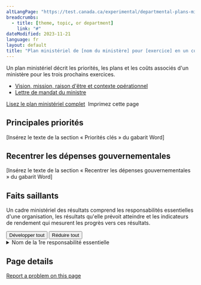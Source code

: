 ```yaml
---
altLangPage: "https://test.canada.ca/experimental/departmental-plans-ministeriels/dp-at-glance.html"
breadcrumbs:
  - title: [theme, topic, or department]
    link: "#"
dateModified: 2023-11-21
language: fr
layout: default
title: "Plan ministériel de [nom du ministère] pour [exercice] en un coup d'œil"
---
```


<link rel="stylesheet" type="text/css" href="departmental-plans-ministeriels/css/theme.min.css" />
<div class="mwsgeneric-base-html parbase section">
  <p>Un plan ministériel décrit les priorités, les plans et les coûts associés d'un ministère pour les trois prochains exercices. </p>
<ul>
    <li><a href="#">Vision, mission, raison d'être et contexte opérationnel </a></li>
    <li><a href="#">Lettre de mandat du ministre </a></li>
  </ul> 

 
  <div class="clearfix"></div>
  <section class="mrgn-tp-lg">
    <p><a href="https://test.canada.ca/experimental/departmental-plans-ministeriels/pm-plan-ministeriel-complet.html" class="btn btn-primary btn-lg">Lisez le plan ministériel complet</a> <span class="wb-toggle" data-toggle="{&quot;selector&quot;: &quot;main summary&quot;, &quot;print&quot;: &quot;on&quot;}"></span> <a onclick="window.print()" class="btn btn-default btn-lg"><span class="glyphicon glyphicon-print" aria-hidden="true"></span>&nbsp;Imprimez cette page</a> </p>
  </section>
  <section>
    <h2>Principales priorités</h2>
    <p>[Insérez le texte de la section « Priorités clés » du gabarit Word]</p>
</section>
  <section>
    <h2>Recentrer les dépenses gouvernementales</h2>
    <p>[Insérez le texte de la section «  Recentrer les dépenses gouvernementales » du gabarit Word]</p>
</section>
  <section>
    <h2>Faits saillants </h2>
    <p>Un cadre ministériel des résultats comprend les responsabilités essentielles d'une organisation, les résultats qu'elle prévoit atteindre et les indicateurs de rendement qui mesurent les progrès vers ces résultats.</p>
<section id="cores"> <div class="btn-group mrgn-bttm-md">
<button type="button" class="btn btn-default wb-toggle" data-toggle="{&quot;selector&quot;: &quot;details&quot;, &quot;parent&quot;: &quot;#cores&quot;, &quot;type&quot;: &quot;on&quot;}">Développer tout</button>
<button type="button" class="btn btn-default wb-toggle" data-toggle="{&quot;selector&quot;: &quot;details&quot;, &quot;parent&quot;: &quot;#cores&quot;, &quot;type&quot;: &quot;off&quot;}">Réduire tout</button>
</div>
      <details class="brdr-tp brdr-rght brdr-bttm brdr-lft">
        <summary class="wb-toggle" data-toggle='{"print":"on"}'>Nom de la 1re responsabilité essentielle</summary>
      
        <p><strong>Résultats ministériels :</strong></p>
        <ul>
            <li>[Insérez une liste à puces de tous les résultats ministériels pour cette responsabilité essentielle]</li>
        </ul>
        
          <p><strong>Dépenses prévues : </strong>[Insérez les dépenses prévues] </p>
          <p><strong>Ressources humaines prévues :</strong> [Insérez le nombre d’équivalents temps plein] </p>
        
        
          <p><strong>Plans pour atteindre les résultats :</strong></p>
          <p>[Insérez un résumé des plans de l’organisation pour atteindre les résultats]</p>
            <p>De plus amples renseignements sur [<a href="#">nom de la responsabilité essentielle</a>] peuvent être trouvés dans le plan ministériel complet.</p>
        
      </details>
      <details class="brdr-tp brdr-rght brdr-bttm brdr-lft">
        <summary class="wb-toggle" data-toggle='{"print":"on"}'>Nom de la 2e responsabilité essentielle</summary>
        
          <p><strong>Résultats ministériels :</strong></p>
        <ul>
            <li>[Insérez une liste à puces de tous les résultats ministériels pour cette responsabilité essentielle]</li>
        </ul>
        
          <p><strong>Dépenses prévues : </strong>[Insérez les dépenses prévues] </p>
          <p><strong>Ressources humaines prévues :</strong> [Insérez le nombre d’équivalents temps plein] </p>
        
        
          <p><strong>Plans pour atteindre les résultats :</strong></p>
          <p>[Insérez un résumé des plans de l’organisation pour atteindre les résultats]</p>
            <p>De plus amples renseignements sur [<a href="#">nom de la responsabilité essentielle</a>] peuvent être trouvés dans le plan ministériel complet.</p>
        
      </details>
      <details class="brdr-tp brdr-rght brdr-bttm brdr-lft">
        <summary class="wb-toggle" data-toggle='{"print":"on"}'>Nom de la 3e responsabilité essentielle</summary>
        
          <p><strong>Résultats ministériels :</strong></p>
        <ul>
            <li>[Insérez une liste à puces de tous les résultats ministériels pour cette responsabilité essentielle]</li>
        </ul>
        
          <p><strong>Dépenses prévues : </strong>[Insérez les dépenses prévues] </p>
          <p><strong>Ressources humaines prévues :</strong> [Insérez le nombre d’équivalents temps plein] </p>
        
        
          <p><strong>Plans pour atteindre les résultats :</strong></p>
          <p>[Insérez un résumé des plans de l’organisation pour atteindre les résultats]</p>
            <p>De plus amples renseignements sur [<a href="#">nom de la responsabilité essentielle</a>] peuvent être trouvés dans le plan ministériel complet.</p>
        
      </details>
    <details class="brdr-tp brdr-rght brdr-bttm brdr-lft">
        <summary class="wb-toggle" data-toggle='{"print":"on"}'>Nom de la 4e responsabilité essentielle</summary>
        
          <p><strong>Résultats ministériels :</strong></p>
        <ul>
            <li>[Insérez une liste à puces de tous les résultats ministériels pour cette responsabilité essentielle]</li>
        </ul>
        
          <p><strong>Dépenses prévues : </strong>[Insérez les dépenses prévues] </p>
          <p><strong>Ressources humaines prévues :</strong> [Insérez le nombre d’équivalents temps plein] </p>
        
        
          <p><strong>Plans pour atteindre les résultats :</strong></p>
          <p>[Insérez un résumé des plans de l’organisation pour atteindre les résultats]</p>
            <p>De plus amples renseignements sur [<a href="#">nom de la responsabilité essentielle</a>] peuvent être trouvés dans le plan ministériel complet.</p>
        
      </details>
    </section>
  </section>
</div>
<section class="pagedetails">
  <h2 class="wb-inv">Page details</h2>
  <div class="row">
    <div class="col-sm-8 col-md-9 col-lg-9">
      <div data-ajax-replace="/content/canadasite/en/reportaproblem/feedbacktool/jcr:content/par/mwsgeneric_base_html.html">
        <div class="row row-no-gutters">
          <div class="col-sm-9 col-md-6 col-lg-5"> <a class="btn btn-default btn-block" href="https://www.canada.ca/en/report-problem.html">Report a problem on this page</a> </div>
        </div>
      </div>
    </div>
    <div class="wb-share col-sm-4 col-md-3" data-wb-share='{&#34;lnkClass&#34;: &#34;btn btn-default btn-block&#34;}'></div>
  </div>
</section>
